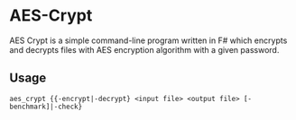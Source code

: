 AES-Crypt
=========
AES Crypt is a simple command-line program written in F# which encrypts and decrypts files with AES encryption algorithm with a given password.

Usage
-----------------
```console
aes_crypt {{-encrypt|-decrypt} <input file> <output file> [-benchmark]|-check}
```
